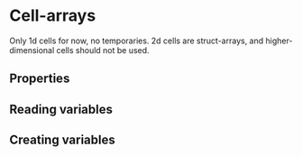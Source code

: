 
# Cell-arrays

Only 1d cells for now, no temporaries.
2d cells are struct-arrays, and higher-dimensional cells should not be used.

## Properties

## Reading variables

## Creating variables
